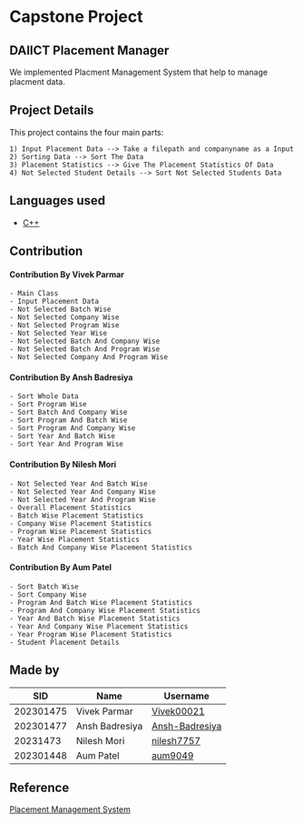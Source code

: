 # **Capstone Project**

## **DAIICT Placement Manager** 

We implemented Placment Management System that help to manage placment data.

## Project Details
This project contains the four main parts:

    1) Input Placement Data --> Take a filepath and companyname as a Input
    2) Sorting Data --> Sort The Data
    3) Placement Statistics --> Give The Placement Statistics Of Data
    4) Not Selected Student Details --> Sort Not Selected Students Data


## Languages used
 - [C++](https://www.cplusplus.com)

## Contribution ##

#### Contribution By Vivek Parmar ####
    - Main Class
    - Input Placement Data
    - Not Selected Batch Wise
    - Not Selected Company Wise 
    - Not Selected Program Wise
    - Not Selected Year Wise
    - Not Selected Batch And Company Wise
    - Not Selected Batch And Program Wise
    - Not Selected Company And Program Wise

#### Contribution By Ansh Badresiya ####
    - Sort Whole Data
    - Sort Program Wise
    - Sort Batch And Company Wise
    - Sort Program And Batch Wise
    - Sort Program And Company Wise
    - Sort Year And Batch Wise
    - Sort Year And Program Wise

#### Contribution By Nilesh Mori ####
    - Not Selected Year And Batch Wise
    - Not Selected Year And Company Wise
    - Not Selected Year And Program Wise
    - Overall Placement Statistics
    - Batch Wise Placement Statistics
    - Company Wise Placement Statistics
    - Program Wise Placement Statistics
    - Year Wise Placement Statistics
    - Batch And Company Wise Placement Statistics

#### Contribution By Aum Patel ####
    - Sort Batch Wise
    - Sort Company Wise
    - Program And Batch Wise Placement Statistics
    - Program And Company Wise Placement Statistics
    - Year And Batch Wise Placement Statistics
    - Year And Company Wise Placement Statistics
    - Year Program Wise Placement Statistics
    - Student Placement Details


## Made by
| SID | Name | Username |
|-------------|------|----------|
| 202301475 | Vivek Parmar | [Vivek00021](https://github.com/Vivek00021) |
| 202301477 | Ansh Badresiya | [Ansh-Badresiya](https://github.com/Ansh-Badresiya) |
| 20231473 | Nilesh Mori | [nilesh7757](https://github.com/nilesh7757) | 
| 202301448 | Aum Patel | [aum9049](https://github.com/aum9049) |


## Reference

[Placement Management System](https://github.com/kailash360/Placement-Management-System.git)
